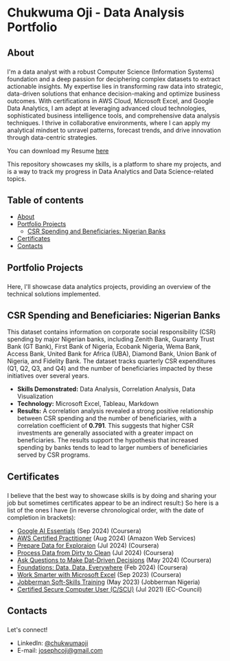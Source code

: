 # Chukwuma Oji - Data Analysis Portfolio
## About
###  
I'm a data analyst with a robust Computer Science (Information Systems) foundation and a deep passion for deciphering complex datasets to extract actionable insights. My expertise lies in transforming raw data into strategic, data-driven solutions that enhance decision-making and optimize business outcomes. With certifications in AWS Cloud, Microsoft Excel, and Google Data Analytics, I am adept at leveraging advanced cloud technologies, sophisticated business intelligence tools, and comprehensive data analysis techniques. I thrive in collaborative environments, where I can apply my analytical mindset to unravel patterns, forecast trends, and drive innovation through data-centric strategies.

You can download my Resume [here](https://github.com/UmaOji/readme/blob/main/Chukwuma%20Oji%20-%20Resume.pdf)

This repository showcases my skills, is a platform to share my projects, and is a way to track my progress in Data Analytics and Data Science-related topics.
## Table of contents
* [About](#about)
* [Portfolio Projects](#portfolio-projects)
  * [CSR Spending and Beneficiaries: Nigerian Banks](#csr-spending-and-beneficiaries-nigerian-banks)
* [Certificates](#certificates)
* [Contacts](#contacts)
## Portfolio Projects
###
Here, I'll showcase data analytics projects, providing an overview of the technical solutions implemented.
## CSR Spending and Beneficiaries: Nigerian Banks
This dataset contains information on corporate social responsibility (CSR) spending by major Nigerian banks, including Zenith Bank, Guaranty Trust Bank (GT Bank), First Bank of Nigeria, Ecobank Nigeria, Wema Bank, Access Bank, United Bank for Africa (UBA), Diamond Bank, Union Bank of Nigeria, and Fidelity Bank. The dataset tracks quarterly CSR expenditures (Q1, Q2, Q3, and Q4) and the number of beneficiaries impacted by these initiatives over several years.
- **Skills Demonstrated:** Data Analysis, Correlation Analysis, Data Visualization
- **Technology:** Microsoft Excel, Tableau, Markdown
- **Results:** A correlation analysis revealed a strong positive relationship between CSR spending and the number of beneficiaries, with a correlation coefficient of **0.791**. This suggests that higher CSR investments are generally associated with a greater impact on beneficiaries. The results support the hypothesis that increased spending by banks tends to lead to larger numbers of beneficiaries served by CSR programs.

## Certificates
###
I believe that the best way to showcase skills is by doing and sharing your job but sometimes certificates appear to be an indirect result:) So here is a list of the ones I have (in reverse chronological order, with the date of completion in brackets):
* [Google AI Essentials](https://www.coursera.org/account/accomplishments/certificate/ETAONHK642AO) (Sep 2024) (Coursera)
* [AWS Certified Practitioner](https://aws.amazon.com/verification) (Aug 2024) (Amazon Web Services)
* [Prepare Data for Exploraion](https://www.coursera.org/account/accomplishments/certificate/HXM8LC46UNX6) (Jul 2024) (Coursera)
* [Process Data from Dirty to Clean](https://www.coursera.org/account/accomplishments/certificate/83HDZCJKSU7H) (Jul 2024) (Coursera)
* [Ask Questions to Make Dat-Driven Decisions](https://www.coursera.org/account/accomplishments/certificate/7WFWGUZK5TMF) (May 2024) (Coursera)
* [Foundations: Data, Data, Everywhere](https://www.coursera.org/account/accomplishments/certificate/NWMRRCMYWZXM) (Feb 2024) (Coursera)
* [Work Smarter with Microsoft Excel](https://www.coursera.org/account/accomplishments/certificate/SCMMH8GJ7WGL) (Sep 2023) (Coursera)
* [Jobberman Soft-Skills Training](https://www.coursera.org/account/accomplishments/certificate/SCMMH8GJ7WGL) (May 2023) (Jobberman Nigeria)
* [Certified Secure Computer User (C/SCU)](https://aspen.eccouncil.org/Verify) (Jul 2021) (EC-Council) 
## Contacts
### 
Let's connect!
* LinkedIn: [@chukwumaoji](https://www.linkedin.com/in/chukwumaoji/)
* E-mail: [josephcoji@gmail.com](mailto:josephcoji@gmail.com)
